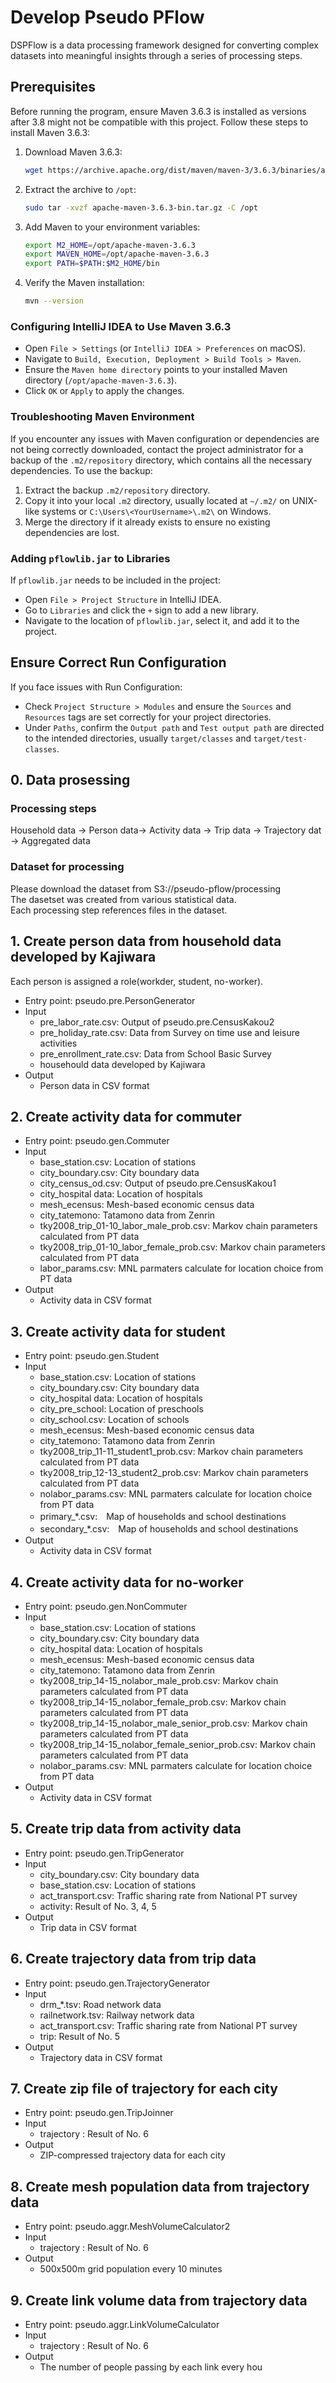 # Develop Pseudo PFlow

DSPFlow is a data processing framework designed for converting complex datasets into meaningful insights through a series of processing steps.

## Prerequisites

Before running the program, ensure Maven 3.6.3 is installed as versions after 3.8 might not be compatible with this project. Follow these steps to install Maven 3.6.3:

1. Download Maven 3.6.3:

    ```bash
    wget https://archive.apache.org/dist/maven/maven-3/3.6.3/binaries/apache-maven-3.6.3-bin.tar.gz
    ```

2. Extract the archive to `/opt`:

    ```bash
    sudo tar -xvzf apache-maven-3.6.3-bin.tar.gz -C /opt
    ```

3. Add Maven to your environment variables:

    ```bash
    export M2_HOME=/opt/apache-maven-3.6.3
    export MAVEN_HOME=/opt/apache-maven-3.6.3
    export PATH=$PATH:$M2_HOME/bin
    ```

4. Verify the Maven installation:

    ```bash
    mvn --version
    ```

### Configuring IntelliJ IDEA to Use Maven 3.6.3

- Open `File > Settings` (or `IntelliJ IDEA > Preferences` on macOS).
- Navigate to `Build, Execution, Deployment > Build Tools > Maven`.
- Ensure the `Maven home directory` points to your installed Maven directory (`/opt/apache-maven-3.6.3`).
- Click `OK` or `Apply` to apply the changes.

### Troubleshooting Maven Environment

If you encounter any issues with Maven configuration or dependencies are not being correctly downloaded, contact the project administrator for a backup of the `.m2/repository` directory, which contains all the necessary dependencies. To use the backup:

1. Extract the backup `.m2/repository` directory.
2. Copy it into your local `.m2` directory, usually located at `~/.m2/` on UNIX-like systems or `C:\Users\<YourUsername>\.m2\` on Windows.
3. Merge the directory if it already exists to ensure no existing dependencies are lost.

### Adding `pflowlib.jar` to Libraries

If `pflowlib.jar` needs to be included in the project:

- Open `File > Project Structure` in IntelliJ IDEA.
- Go to `Libraries` and click the `+` sign to add a new library.
- Navigate to the location of `pflowlib.jar`, select it, and add it to the project.

## Ensure Correct Run Configuration

If you face issues with Run Configuration:

- Check `Project Structure > Modules` and ensure the `Sources` and `Resources` tags are set correctly for your project directories.
- Under `Paths`, confirm the `Output path` and `Test output path` are directed to the intended directories, usually `target/classes` and `target/test-classes`.



## 0. Data prosessing
### Processing steps
Household data -> Person data-> Activity data -> Trip data -> Trajectory dat -> Aggregated data
 
### Dataset for processing
Please download the dataset from S3://pseudo-pflow/processing<br>
The dasetset was created from various statistical data.<br>
Each processing step references files in the dataset.<br>
 
## 1. Create person data from household data developed by Kajiwara
Each person is assigned a role(workder, student, no-worker).
* Entry point: pseudo.pre.PersonGenerator
* Input
  * pre_labor_rate.csv: Output of pseudo.pre.CensusKakou2
  * pre_holiday_rate.csv: Data from Survey on time use and leisure activities
  * pre_enrollment_rate.csv: Data from School Basic Survey
  * househould data  developed by Kajiwara
* Output
  * Person data in CSV format
  
## 2. Create activity data for commuter
* Entry point: pseudo.gen.Commuter
* Input
  * base_station.csv: Location of stations
  * city_boundary.csv: City boundary data
  * city_census_od.csv: Output of pseudo.pre.CensusKakou1
  * city_hospital data:  Location of hospitals
  * mesh_ecensus: Mesh-based economic census data
  * city_tatemono: Tatamono data from Zenrin
  * tky2008_trip_01-10_labor_male_prob.csv: Markov chain parameters calculated from PT data
  * tky2008_trip_01-10_labor_female_prob.csv: Markov chain parameters calculated from PT data
  * labor_params.csv: MNL parmaters calculate for location choice from PT data
* Output
  * Activity data in CSV format
  
## 3. Create activity data for student
* Entry point: pseudo.gen.Student
* Input
  * base_station.csv: Location of stations
  * city_boundary.csv: City boundary data
  * city_hospital data:  Location of hospitals
  * city_pre_school: Location of preschools
  * city_school.csv: Location of schools
  * mesh_ecensus: Mesh-based economic census data
  * city_tatemono: Tatamono data from Zenrin
  * tky2008_trip_11-11_student1_prob.csv: Markov chain parameters calculated from PT data
  * tky2008_trip_12-13_student2_prob.csv: Markov chain parameters calculated from PT data
  * nolabor_params.csv: MNL parmaters calculate for location choice from PT data
  * primary_*.csv:　Map of households and school destinations
  * secondary_*.csv:　Map of households and school destinations
* Output
  * Activity data in CSV format
  
## 4. Create activity data for no-worker
* Entry point: pseudo.gen.NonCommuter
* Input
  * base_station.csv: Location of stations
  * city_boundary.csv: City boundary data
  * city_hospital data:  Location of hospitals
  * mesh_ecensus: Mesh-based economic census data
  * city_tatemono: Tatamono data from Zenrin
  * tky2008_trip_14-15_nolabor_male_prob.csv: Markov chain parameters calculated from PT data
  * tky2008_trip_14-15_nolabor_female_prob.csv: Markov chain parameters calculated from PT data
  * tky2008_trip_14-15_nolabor_male_senior_prob.csv: Markov chain parameters calculated from PT data
  * tky2008_trip_14-15_nolabor_female_senior_prob.csv: Markov chain parameters calculated from PT data
  * nolabor_params.csv: MNL parmaters calculate for location choice from PT data
* Output
  * Activity data in CSV format

## 5. Create trip data from activity data
* Entry point: pseudo.gen.TripGenerator
* Input
  * city_boundary.csv: City boundary data
  * base_station.csv: Location of stations
  * act_transport.csv: Traffic sharing rate from National PT survey
  * activity: Result of No. 3, 4, 5
* Output
  * Trip data in CSV format
 
## 6. Create trajectory data from trip data
* Entry point: pseudo.gen.TrajectoryGenerator
* Input
  * drm_*.tsv: Road network data
  * railnetwork.tsv: Railway network data
  * act_transport.csv: Traffic sharing rate from National PT survey
  * trip: Result of No. 5
* Output
  * Trajectory data in CSV format
 
## 7. Create zip file of trajectory for each city
* Entry point: pseudo.gen.TripJoinner
* Input
  * trajectory : Result of No. 6
* Output
  * ZIP-compressed trajectory data for each city

## 8. Create mesh population data from trajectory data
* Entry point: pseudo.aggr.MeshVolumeCalculator2
* Input
  * trajectory : Result of No. 6
* Output
  * 500x500m grid population every 10 minutes

## 9. Create link volume data from trajectory data
* Entry point: pseudo.aggr.LinkVolumeCalculator
* Input
  * trajectory : Result of No. 6
* Output
  * The number of people passing by each link every hou






 




